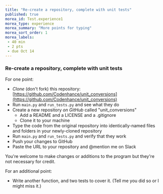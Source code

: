 ```yaml
---
title: "Re-create a repository, complete with unit tests"
published: true
morea_id: Test.experience1
morea_type: experience
morea_summary: "More points for typing"
morea_sort_order: 1
morea_labels:
 - 40 min
 - 2 pts
 - due Oct 14
---
```


### Re-create a repository, complete with unit tests

For one point:

- *Clone* (don't fork) this repository: [https://github.com/Codenhance/unit_conversions](https://github.com/Codenhance/unit_conversions)
- Run `main.py` and `run_tests.py` and see what they do
- Create a new repository *on GitHub* called "unit_conversions"
  - Add a README and a LICENSE and a .gitignore
  - Clone it to your machine
- Type the code from the original repository into identically-named files and folders in your newly-cloned repository
- Run `main.py` and `run_tests.py` and verify that they work
- Push your changes to GitHub
- Paste the URL to your repository and @mention me on Slack

You're welcome to make changes or additions to the program but they're not necessary for credit.

For an additional point:

- Write another function, and two tests to cover it. (Tell me you did so or I might miss it.)
